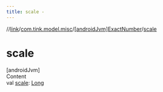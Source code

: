 ```yaml
---
title: scale -
---
```

//[link](../../index.md)/[com.tink.model.misc](../index.md)/[[androidJvm]ExactNumber](index.md)/[scale](scale.md)



# scale  
[androidJvm]  
Content  
val [scale](scale.md): [Long](https://kotlinlang.org/api/latest/jvm/stdlib/kotlin/-long/index.html)  



